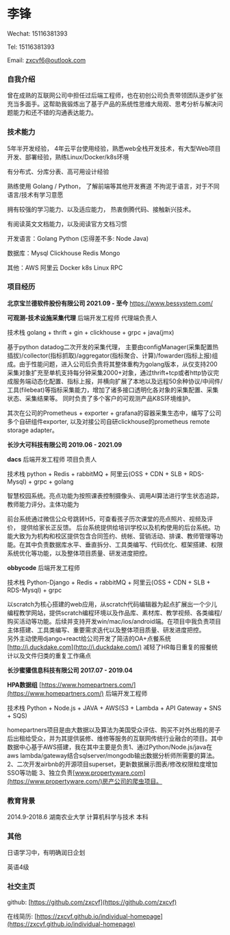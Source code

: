 # 李锋

Wechat: 15116381393

Tel: 15116381393

Email: zxcvf6@outlook.com



### 自我介绍

曾在成熟的互联网公司中担任过后端工程师，也在初创公司负责带领团队逐步扩张充当多面手。这帮助我锻炼出了基于产品的系统性思维大局观、思考分析与解决问题能力和还不错的沟通表达能力。



### 技术能力

5年半开发经验， 4年云平台使用经验，熟悉web全栈开发技术，有大型Web项目开发、部署经验，熟练Linux/Docker/k8s环境

有分布式、分库分表、高可用设计经验

熟练使用 Golang / Python， 了解前端等其他开发赛道 不拘泥于语言，对于不同语言/技术有学习意愿

拥有较强的学习能力、以及适应能力， 热衷倒腾代码、接触新兴技术。

有阅读英文文档能力，以及阅读官方文档习惯

开发语言：Golang Python          (忘得差不多: Node Java)

数据库：Mysql Clickhouse Redis Mongo

其他：AWS 阿里云 Docker k8s Linux RPC



### 项目经历

**北京宝兰德软件股份有限公司 2021.09 - 至今**   https://www.bessystem.com/

**可观测-技术设施采集代理**                                                                                                      后端开发工程师 代理端负责人

技术栈 golang + thrift + gin + clickhouse + grpc + java(jmx)
  
  基于python datadog二次开发的采集代理， 主要由configManager(采集配置热插拔)/collector(指标抓取)/aggregator(指标聚合、计算)/fowarder(指标上报)组成。由于性能问题，进入公司后负责将其整体重构为golang版本，从仅支持200采集对象扩充至单机支持每分钟采集2000+对象，通过thrift+tcp或者http协议完成服务端动态化配置、指标上报，并横向扩展了本地以及远程50余种协议/中间件/工具(filebeat)等指标采集能力，增加了诸多接口透明化各对象的采集配置、采集状态、采集结果等。 同时负责了多个客户的可观测产品K8S环境维护。
  
  其次在公司的Prometheus + exporter + grafana的容器采集生态中，编写了公司多个自研组件exporter, 以及对接公司自研clickhouse的prometheus remote storage adapter。

**长沙大可科技有限公司 2019.06 - 2021.09**                                                                                                      

**dacs**                                                                                                                        后端开发工程师  项目负责人
<!-- [https://www.dacs-edu.com](https://www.dacs-edu.com/login) -->

技术栈 python + Redis + rabbitMQ + 阿里云(OSS + CDN + SLB + RDS-Mysql) + grpc + golang

​    智慧校园系统。亮点功能为按照课表控制摄像头、调用AI算法进行学生状态追踪，教师能力评分。主体功能为

​    前台系统通过微信公众号跳转H5，可查看孩子历次课堂的亮点照片、视频及评价， 提供给家长正反馈。
​    后台系统提供给培训学校以及机构使用的后台系统。功能大致为为机构和校区提供包含合同签约、统帐、营销活动、排课、教师管理等功能。在其中负责数据库水平、垂直拆分、工具类编写、代码优化、框架搭建、权限系统优化等功能，以及整体项目质量、研发进度把控。

**obbycode**                                                                                                                    后端开发工程师
<!-- [https://online.obbycode.com](https://online.obbycode.com/) -->

技术栈 Python-Django + Redis + rabbitMQ + 阿里云(OSS + CDN + SLB + RDS-Mysql) + grpc

​    以scratch为核心搭建的web应用，从scratch代码编辑器为起点扩展出一个少儿编程教学网站，提供scratch编程环境以及作品库、素材库、教学视频、各类编程/购买活动等功能。后续并支持开发win/mac/ios/android端。在项目中我负责项目主体搭建、工具类编写、重要需求迭代以及整体项目质量、研发进度把控。
​    
另外主动使用django+react给公司开发了简洁的OA+点餐系统 [http://i.duckdake.com](http://i.duckdake.com/) 减轻了HR每日重复的报餐统计以及文件归类的重复工作痛点



**长沙蜜獾信息科技有限公司 2017.07 - 2019.04**                                                

**HPA数据组** [https://www.homepartners.com/](https://www.homepartners.com/)                                                     后端开发工程师

技术栈 Python + Node.js + JAVA + AWS(S3 + Lambda + API Gateway + SNS + SQS)

​    homepartners项目是由大数据以及算法为美国受众评估、购买不对外出租的房子后出租给受众，并为其提供装修、维修等服务的互联网传统行业融合的项目。其中数据中心基于AWS搭建，我在其中主要是负责1、通过Python/Node.js/java在aws lambda/gateway结合sqlserver/mongodb输出数据分析师所需要的算法。2、二次开发airbnb的开源项目superset，更新数据展示图表/修改权限粒度增加SSO等功能 3、独立负责[www.propertyware.com](https://www.propertyware.com/)房产公司的爬虫项目。



### 教育背景

2014.9-2018.6 湖南农业大学    计算机科学与技术    本科

### 其他

日语学习中，有明确润日企划

英语4级

### 社交主页

github: [https://github.com/zxcvf](https://github.com/zxcvf)

在线简历: [https://zxcvf.github.io/individual-homepage](https://zxcvf.github.io/individual-homepage)
